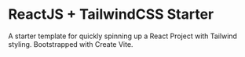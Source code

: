 # ReactJS + TailwindCSS Starter

A starter template for quickly spinning up a React Project with Tailwind styling. Bootstrapped with Create Vite.
